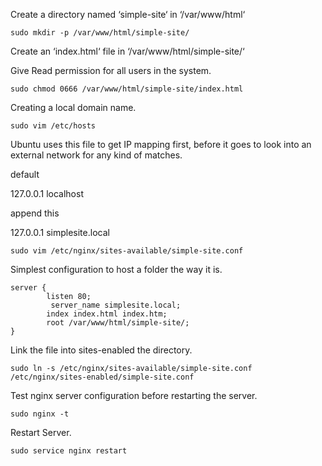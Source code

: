 Create a directory named ‘simple-site‘ in ‘/var/www/html‘

	sudo mkdir -p /var/www/html/simple-site/

Create an ‘index.html‘ file in ‘/var/www/html/simple-site/‘

Give Read permission for all users in the system.

	sudo chmod 0666 /var/www/html/simple-site/index.html

Creating a local domain name.

	sudo vim /etc/hosts

Ubuntu uses this file to get IP mapping first, before it goes to look into an external network for any kind of matches.

default

127.0.0.1       localhost    

append this

127.0.0.1       simplesite.local


	sudo vim /etc/nginx/sites-available/simple-site.conf

Simplest configuration to host a folder the way it is.

	server {
       		listen 80;
      		 server_name simplesite.local;
       		index index.html index.htm;
       		root /var/www/html/simple-site/;
	}


Link the file into sites-enabled the directory.

	sudo ln -s /etc/nginx/sites-available/simple-site.conf /etc/nginx/sites-enabled/simple-site.conf

Test nginx server configuration before restarting the server.

	sudo nginx -t

Restart Server.

	sudo service nginx restart
